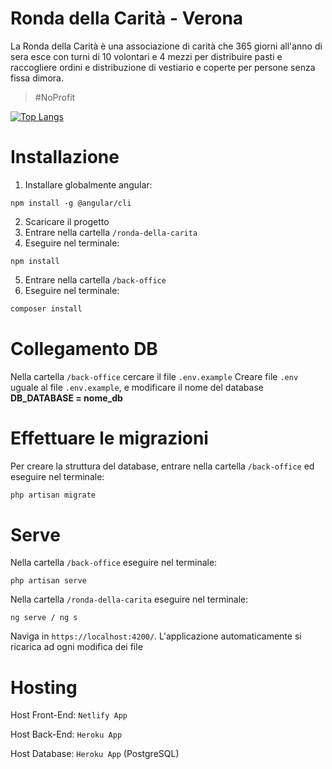 # Ronda della Carità - Verona
La Ronda della Carità è una associazione di carità che 365 giorni all'anno di sera esce con turni di 10 volontari e 4 mezzi per distribuire pasti e raccogliere ordini e distribuzione di vestiario e coperte per persone senza fissa dimora.

>#NoProfit

[![Top Langs](https://github-readme-stats.vercel.app/api/top-langs/?username=filippoerbisti&layout=compact&langs_count=8)](https://github.com/filippoerbisti/ronda-della-carita)


# Installazione

1. Installare globalmente angular:
```npm
npm install -g @angular/cli
```

2. Scaricare il progetto
3. Entrare nella cartella ```/ronda-della-carita``` 
4. Eseguire nel terminale:
```npm
npm install
```

5. Entrare nella cartella ```/back-office```
6. Eseguire nel terminale:
```php
composer install
```


# Collegamento DB

Nella cartella ```/back-office``` cercare il file ```.env.example```
Creare file ```.env``` uguale al file ```.env.example```, e modificare il nome del database **DB_DATABASE = nome_db**


# Effettuare le migrazioni

Per creare la struttura del database, entrare nella cartella ```/back-office``` ed eseguire nel terminale:
```php
php artisan migrate
```


# Serve

Nella cartella ```/back-office``` eseguire nel terminale:
```
php artisan serve
```

Nella cartella ```/ronda-della-carita``` eseguire nel terminale:
```
ng serve / ng s
```
Naviga in ```https://localhost:4200/```. L'applicazione automaticamente si ricarica ad ogni modifica dei file


# Hosting
Host Front-End: ```Netlify App```

Host Back-End: ```Heroku App```

Host Database: ```Heroku App``` (PostgreSQL)
